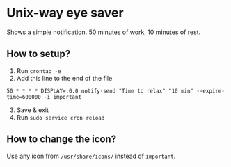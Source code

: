 # Unix-way eye saver

Shows a simple notification. 50 minutes of work, 10 minutes of rest.

## How to setup?

1) Run `crontab -e`
2) Add this line to the end of the file

`50 * * * * DISPLAY=:0.0 notify-send "Time to relax" "10 min" --expire-time=600000 -i important`

3) Save & exit
4) Run `sudo service cron reload`

## How to change the icon?

Use any icon from `/usr/share/icons/` instead of `important`.

